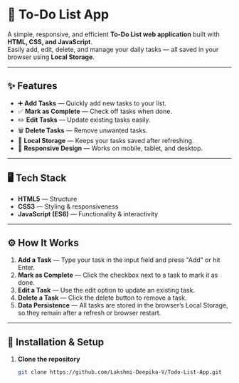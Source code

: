# 📝 To-Do List App  

A simple, responsive, and efficient **To-Do List web application** built with **HTML, CSS, and JavaScript**.  
Easily add, edit, delete, and manage your daily tasks — all saved in your browser using **Local Storage**.  

---

## ✨ Features  

- ➕ **Add Tasks** — Quickly add new tasks to your list.  
- ✅ **Mark as Complete** — Check off tasks when done.  
- ✏️ **Edit Tasks** — Update existing tasks easily.  
- 🗑️ **Delete Tasks** — Remove unwanted tasks.  
- 💾 **Local Storage** — Keeps your tasks saved after refreshing.  
- 📱 **Responsive Design** — Works on mobile, tablet, and desktop.  

---

## 🖥️ Tech Stack  

- **HTML5** — Structure  
- **CSS3** — Styling & responsiveness  
- **JavaScript (ES6)** — Functionality & interactivity  

---

## ⚙️ How It Works  

1. **Add a Task** — Type your task in the input field and press "Add" or hit Enter.  
2. **Mark as Complete** — Click the checkbox next to a task to mark it as done.  
3. **Edit a Task** — Use the edit option to update an existing task.  
4. **Delete a Task** — Click the delete button to remove a task.  
5. **Data Persistence** — All tasks are stored in the browser’s Local Storage, so they remain after a refresh or browser restart.  

---


## 📂 Installation & Setup  

1. **Clone the repository**  
   ```bash
   git clone https://github.com/Lakshmi-Deepika-V/Todo-List-App.git

